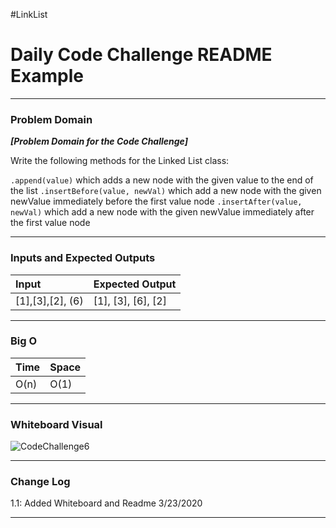 #LinkList
# Daily Code Challenge README Example
---

### Problem Domain
***[Problem Domain for the Code Challenge]***

Write the following methods for the Linked List class:

`.append(value)` which adds a new node with the given value to the end of the list
`.insertBefore(value, newVal)` which add a new node with the given newValue immediately before the first value node
`.insertAfter(value, newVal)` which add a new node with the given newValue immediately after the first value node

---

### Inputs and Expected Outputs

| Input | Expected Output |
| :----------- | :----------- |
| [1],[3],[2], (6) | [1], [3], [6], [2]|



---

### Big O


| Time | Space |
| :----------- | :----------- |
| O(n) | O(1) |


---


### Whiteboard Visual
![CodeChallenge6](https://user-images.githubusercontent.com/58369033/77474273-128dd200-6dd4-11ea-97c8-ff7485a9146e.jpg)



---

### Change Log
 
1.1: Added Whiteboard and Readme 3/23/2020

---
